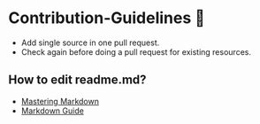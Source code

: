 # Contribution-Guidelines 📕

* Add single source in one pull request.
* Check again before doing a pull request for existing resources.

 
## How to edit readme.md?
* [Mastering Markdown](https://guides.github.com/features/mastering-markdown/)
* [Markdown Guide](https://www.markdownguide.org/)

